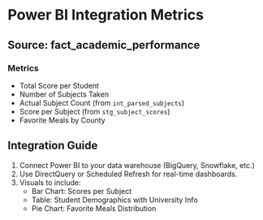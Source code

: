 # Power BI Integration Metrics

## Source: fact_academic_performance

### Metrics
- Total Score per Student
- Number of Subjects Taken
- Actual Subject Count (from `int_parsed_subjects`)
- Score per Subject (from `stg_subject_scores`)
- Favorite Meals by County

## Integration Guide

1. Connect Power BI to your data warehouse (BigQuery, Snowflake, etc.)
2. Use DirectQuery or Scheduled Refresh for real-time dashboards.
3. Visuals to include:
   - Bar Chart: Scores per Subject
   - Table: Student Demographics with University Info
   - Pie Chart: Favorite Meals Distribution

